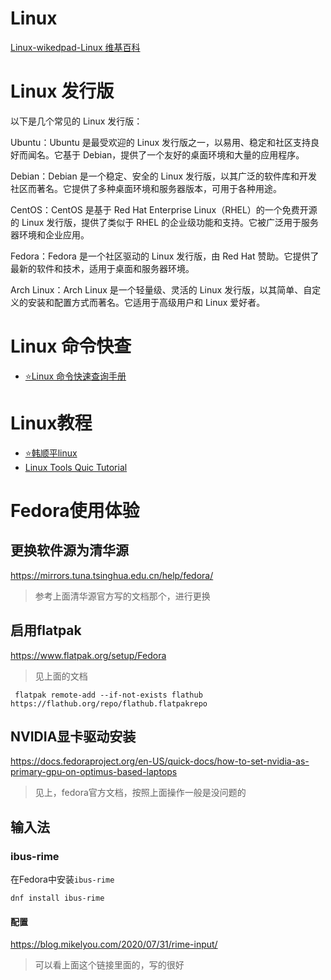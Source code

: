 # Linux

[Linux-wikedpad-Linux 维基百科](https://zh.wikipedia.org/wiki/Linux)

# Linux 发行版

以下是几个常见的 Linux 发行版：

Ubuntu：Ubuntu 是最受欢迎的 Linux 发行版之一，以易用、稳定和社区支持良好而闻名。它基于 Debian，提供了一个友好的桌面环境和大量的应用程序。

Debian：Debian 是一个稳定、安全的 Linux 发行版，以其广泛的软件库和开发社区而著名。它提供了多种桌面环境和服务器版本，可用于各种用途。

CentOS：CentOS 是基于 Red Hat Enterprise Linux（RHEL）的一个免费开源的 Linux 发行版，提供了类似于 RHEL 的企业级功能和支持。它被广泛用于服务器环境和企业应用。

Fedora：Fedora 是一个社区驱动的 Linux 发行版，由 Red Hat 赞助。它提供了最新的软件和技术，适用于桌面和服务器环境。

Arch Linux：Arch Linux 是一个轻量级、灵活的 Linux 发行版，以其简单、自定义的安装和配置方式而著名。它适用于高级用户和 Linux 爱好者。

# Linux 命令快查

- [⭐Linux 命令快速查询手册](https://wangchujiang.com/linux-command/)

# Linux教程
- [⭐韩顺平linux](https://www.bilibili.com/video/BV1Sv411r7vd/?spm_id_from=333.337.search-card.all.click)
- [Linux Tools Quic Tutorial](https://linuxtools-rst.readthedocs.io/zh_CN/latest/base/index.html)


# Fedora使用体验
## 更换软件源为清华源
https://mirrors.tuna.tsinghua.edu.cn/help/fedora/
> 参考上面清华源官方写的文档那个，进行更换

## 启用flatpak
https://www.flatpak.org/setup/Fedora
> 见上面的文档
```shell
 flatpak remote-add --if-not-exists flathub https://flathub.org/repo/flathub.flatpakrepo
```
## NVIDIA显卡驱动安装
https://docs.fedoraproject.org/en-US/quick-docs/how-to-set-nvidia-as-primary-gpu-on-optimus-based-laptops
>见上，fedora官方文档，按照上面操作一般是没问题的
## 输入法
### ibus-rime
在Fedora中安装`ibus-rime`
```shell
dnf install ibus-rime
```
#### 配置
https://blog.mikelyou.com/2020/07/31/rime-input/
> 可以看上面这个链接里面的，写的很好
